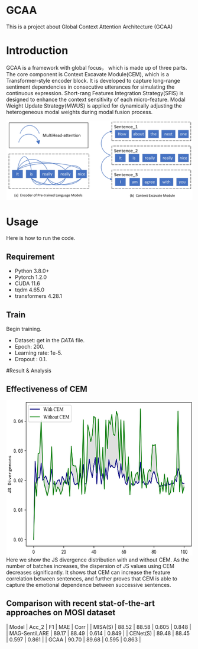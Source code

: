 # GCAA
This is a project about Global Context Attention Architecture (GCAA)

# Introduction
GCAA is a framework with global focus， which is made up of three parts. The core component is Context Excavate Module(CEM), which is a Transformer-style encoder block. It is developed to capture long-range sentiment dependencies in consecutive utterances for simulating the continuous expression. Short-rang Features Integration Strategy(SFIS) is designed to enhance the context sensitivity of each micro-feature. Modal Weight Update Strategy(MWUS) is applied for dynamically adjusting the heterogeneous modal weights during modal fusion process.

![CEMwithPLM](/Images/CEMwithPLM.jpg)

# Usage
Here is how to run the code.

## Requirement
* Python 3.8.0+
* Pytorch 1.2.0
* CUDA 11.6
* tqdm 4.65.0
* transformers 4.28.1

## Train
Begin training.
* Dataset: get in the *DATA* file.
* Epoch: 200.
* Learning rate: 1e-5.
* Dropout : 0.1.

#Result & Analysis
## Effectiveness of CEM
<img src="/Images/JS_Divergences.jpg" width="600" height="420"/><br/>
Here we show the JS divergence distribution with and without CEM. As the number of batches increases, the dispersion of JS values using CEM decreases significantly. It shows that CEM can increase the feature correlation between sentences, and further proves that CEM is able to capture the emotional dependence between successive sentences.

## Comparison with recent stat-of-the-art approaches on MOSI dataset
| Model | Acc_2 | F1 | MAE | Corr |
| MISA(S) | 88.52 | 88.58 | 0.605 | 0.848 |
| MAG-SentiLARE | 89.17 | 88.49 | 0.614 | 0.849 |
| CENet(S) | 89.48 | 88.45 | 0.597 | 0.861 |
| GCAA | 90.70 | 89.68 | 0.595 | 0.863 |
